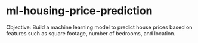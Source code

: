# ml-housing-price-prediction
Objective: Build a machine learning model to predict house prices based on features such as square footage, number of bedrooms, and location.
